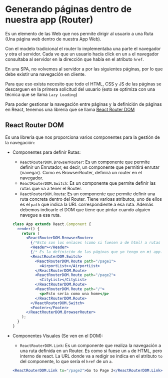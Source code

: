 # Generando páginas dentro de nuestra app (Router)

Es un elemento de las Web que nos permite dirigir al usuario a una Ruta (Una página web dentro de nuestra App Web).

Con el modelo tradicional el router lo implementaba una parte el navegador y otra el servidor. Cada ve que un usuario hacía click en un `a` el navegador consultaba al servidor en la dirección que había en el atributo `href`.

En una SPA, no volvemos al servidor a por las siguientes páginas, por lo que debe existir una navegación en cliente.

Para que eso exista necesito que todo el HTML, CSS y JS de las páginas se descarguen en la primera solicitud del usuario (esto se optimiza con una técnica que se llama `Lazy Loading`)

Para poder gestionar la navegación entre páginas y la definición de páginas en React, tenemos una librería que se llama [React Router DOM](https://reactrouter.com/web/example/basic)

## React Router DOM

Es una librería que nos proporciona varios componentes para la gestión de la navegación:

- Componentes para definir Rutas:

  - `ReactRouterDOM.BrowserRouter`: Es un componente que permite definir un Enrutador, es decir, un componente que permitirá enrutar (navegar). Como es BrowserRouter, definirá un router en el navegador.
  - `ReactRouterDOM.Switch`: Es un componente que permite definir las rutas que va a tener el Router.
  - `ReactRouterDOM.Route`: Es un componente que permite definir una ruta concreta dentro del Router. Tiene varioas atributos, uno de ellos es el `path` que indica la URL correspondiente a esa ruta. Además debemos indicarle el DOM que tiene que pintar cuando alguien navegue a esa ruta.

  ```jsx
  class App extends React.Component {
    render() {
      return (
        <ReactRouterDOM.BrowserRouter>
          {/*Esto son los enlaces (como si fuesen a de html) a rutas internas de React */}
          <Header></Header>
          {/* Es la definición de las páginas que yo tengo en mi app. Suele ir en el App.jsx */}
          <ReactRouterDOM.Switch>
            <ReactRouterDOM.Route path="/page1">
              <AirportList></AirportList>
            </ReactRouterDOM.Route>
            <ReactRouterDOM.Route path="/page2">
              <CityList></CityList>
            </ReactRouterDOM.Route>
            <ReactRouterDOM.Route path="/">
              <p>Esto sería como una home</p>
            </ReactRouterDOM.Route>
          </ReactRouterDOM.Switch>
          <Footer></Footer>
        </ReactRouterDOM.BrowserRouter>
      );
    }
  }
  ```

- Componentes Visuales (Se ven en el DOM):

  - `ReactRouterDOM.Link`: Es un componente que realiza la navegación a una ruta definida en un Router. Es como si fuese un `a` de HTML, pero interno de react. La URL donde va a redigir se indica en el atributo `to` del componente, lo que sería el `href` de un `a`.

  ```jsx
  <ReactRouterDOM.Link to="/page2">Go to Page 2</ReactRouterDOM.Link>
  ```
